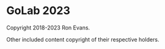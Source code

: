 # GoLab 2023

Copyright 2018-2023 Ron Evans.

Other included content copyright of their respective holders.
